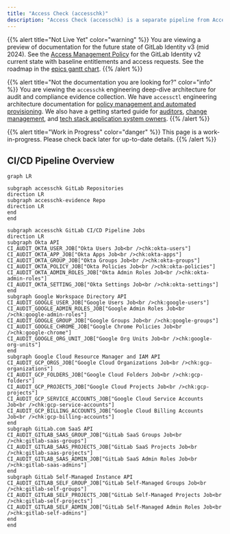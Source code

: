 ```yaml
---
title: "Access Check (accesschk)"
description: "Access Check (accesschk) is a separate pipeline from Access Control (accessctl) that focuses on evidence collection of the current state of users and configuration for each compliance in-scope system. This pipeline automates the extract-transform-load (ETL) process for (e)xtracting/fetching data from the API, formatting/(t)ransforming it into a CSV and JSON datestamped file, and loading it into a GitLab repository for analysis and reference by audit and compliance users."
---
```


{{% alert title="Not Live Yet" color="warning" %}}
You are viewing a preview of documentation for the future state of GitLab Identity v3 (mid 2024). See the <a href="https://handbook.gitlab.com/handbook/security/access-management-policy">Access Management Policy</a> for the GitLab Identity v2 current state with baseline entitlements and access requests. See the roadmap in the <a href="https://gitlab.com/groups/gitlab-com/gl-security/identity/eng/-/roadmap?state=all&sort=start_date_asc&layout=QUARTERS&timeframe_range_type=THREE_YEARS&group_path=gitlab-com/gl-security/identity/eng&progress=WEIGHT&show_progress=true&show_milestones=false&milestones_type=ALL&show_labels=true">epics gantt chart</a>.
{{% /alert %}}

{{% alert title="Not the documentation you are looking for?" color="info" %}}
You are viewing the `accesschk` engineering deep-dive architecture for audit and compliance evidence collection. We have `accessctl` engineering architecture documentation for <a href="/handbook/security/identity/platform">policy management and automated provisioning</a>. We also have a getting started guide for <a href="/handbook/security/identity/guide/audit">auditors</a>, <a href="/handbook/security/identity/guide/change-mgmt">change management</a>, and <a href="/handbook/security/identity/guide/app">tech stack application system owners</a>.
{{% /alert %}}

{{% alert title="Work in Progress" color="danger" %}}
This page is a work-in-progress. Please check back later for up-to-date details.
{{% /alert %}}

## CI/CD Pipeline Overview

```mermaid
graph LR

subgraph accesschk GitLab Repositories
direction LR
subgraph accesschk-evidence Repo
direction LR
end
end

subgraph accesschk GitLab CI/CD Pipeline Jobs
direction LR
subgraph Okta API
CI_AUDIT_OKTA_USER_JOB["Okta Users Job<br />chk:okta-users"]
CI_AUDIT_OKTA_APP_JOB["Okta Apps Job<br />chk:okta-apps"]
CI_AUDIT_OKTA_GROUP_JOB["Okta Groups Job<br />chk:okta-groups"]
CI_AUDIT_OKTA_POLICY_JOB["Okta Policies Job<br />chk:okta-policies"]
CI_AUDIT_OKTA_ADMIN_ROLES_JOB["Okta Admin Roles Job<br />chk:okta-admin-roles"]
CI_AUDIT_OKTA_SETTING_JOB["Okta Settings Job<br />chk:okta-settings"]
end
subgraph Google Workspace Directory API
CI_AUDIT_GOOGLE_USER_JOB["Google Users Job<br />chk:google-users"]
CI_AUDIT_GOOGLE_ADMIN_ROLES_JOB["Google Admin Roles Job<br />chk:google-admin-roles"]
CI_AUDIT_GOOGLE_GROUP_JOB["Google Groups Job<br />chk:google-groups"]
CI_AUDIT_GOOGLE_CHROME_JOB["Google Chrome Policies Job<br />chk:google-chrome"]
CI_AUDIT_GOOGLE_ORG_UNIT_JOB["Google Org Units Job<br />chk:google-org-units"]
end
subgraph Google Cloud Resource Manager and IAM API
CI_AUDIT_GCP_ORGS_JOB["Google Cloud Organizations Job<br />chk:gcp-organizations"]
CI_AUDIT_GCP_FOLDERS_JOB["Google Cloud Folders Job<br />chk:gcp-folders"]
CI_AUDIT_GCP_PROJECTS_JOB["Google Cloud Projects Job<br />chk:gcp-projects"]
CI_AUDIT_GCP_SERVICE_ACCOUNTS_JOB["Google Cloud Service Accounts Job<br />chk:gcp-service-accounts"]
CI_AUDIT_GCP_BILLING_ACCOUNTS_JOB["Google Cloud Billing Accounts Job<br />chk:gcp-billing-accounts"]
end
subgraph GitLab.com SaaS API
CI_AUDIT_GITLAB_SAAS_GROUP_JOB["GitLab SaaS Groups Job<br />chk:gitlab-saas-groups"]
CI_AUDIT_GITLAB_SAAS_PROJECTS_JOB["GitLab SaaS Projects Job<br />chk:gitlab-saas-projects"]
CI_AUDIT_GITLAB_SAAS_ADMIN_JOB["GitLab SaaS Admin Roles Job<br />chk:gitlab-saas-admins"]
end
subgraph GitLab Self-Managed Instance API
CI_AUDIT_GITLAB_SELF_GROUP_JOB["GitLab Self-Managed Groups Job<br />chk:gitlab-self-groups"]
CI_AUDIT_GITLAB_SELF_PROJECTS_JOB["GitLab Self-Managed Projects Job<br />chk:gitlab-self-projects"]
CI_AUDIT_GITLAB_SELF_ADMIN_JOB["GitLab Self-Managed Admin Roles Job<br />chk:gitlab-self-admins"]
end
end
```
